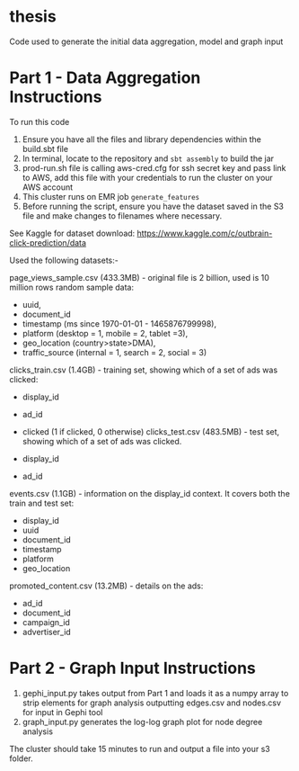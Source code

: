 # thesis
Code used to generate the initial data aggregation, model and graph input 


# Part 1 - Data Aggregation Instructions
To run this code
1. Ensure you have all the files and library dependencies within the build.sbt file
2. In terminal, locate to the repository and `sbt assembly` to build the jar
3. prod-run.sh file is calling aws-cred.cfg for ssh secret key and pass link to AWS, add this file
with your credentials to run the cluster on your AWS account
4. This cluster runs on EMR job `generate_features`
5. Before running the script, ensure you have the dataset saved in the S3 file and make changes to filenames
where necessary.

See Kaggle for dataset download:
https://www.kaggle.com/c/outbrain-click-prediction/data

Used the following datasets:-


page_views_sample.csv (433.3MB) -  original file is 2 billion, used is 10 million rows random sample data:
-	uuid,
-	document_id
-	timestamp (ms since 1970-01-01 - 1465876799998),
-	platform (desktop = 1, mobile = 2, tablet =3),
-	geo_location (country>state>DMA),
-	traffic_source (internal = 1, search = 2, social = 3)

clicks_train.csv (1.4GB) - training set, showing which of a set of ads was clicked:
-	display_id
-	ad_id

-	clicked (1 if clicked, 0 otherwise)
clicks_test.csv (483.5MB) - test set, showing which of a set of ads was clicked.
-	display_id
-	ad_id

events.csv (1.1GB) - information on the display_id context. It covers both the train and test set:
-	display_id
-	uuid
-	document_id
-	timestamp
-	platform
-	geo_location

promoted_content.csv (13.2MB) - details on the ads:
-	ad_id
-	document_id
-	campaign_id
-	advertiser_id


# Part 2 - Graph Input Instructions

1. gephi_input.py takes output from Part 1 and loads it as a numpy array to strip elements for graph analysis
outputting edges.csv and nodes.csv for input in Gephi tool
2. graph_input.py generates the log-log graph plot for node degree analysis



The cluster should take 15 minutes to run and output a file into your s3 folder.
